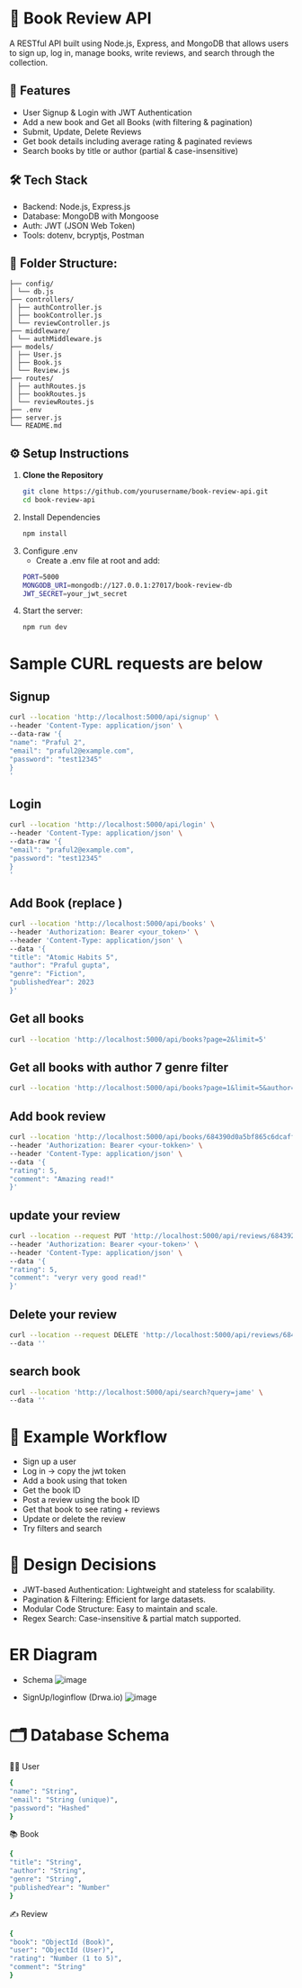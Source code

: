 # 📘 Book Review API

A RESTful API built using Node.js, Express, and MongoDB that allows users to sign up, log in, manage books, write reviews, and search through the collection.

## 🚀 Features

- User Signup & Login with JWT Authentication
- Add a new book and Get all Books (with filtering & pagination)
- Submit, Update, Delete Reviews
- Get book details including average rating & paginated reviews
- Search books by title or author (partial & case-insensitive)

## 🛠️ Tech Stack

- Backend: Node.js, Express.js
- Database: MongoDB with Mongoose
- Auth: JWT (JSON Web Token)
- Tools: dotenv, bcryptjs, Postman

## 📁 Folder Structure:
```
├── config/
│ └── db.js
├── controllers/
│ ├── authController.js
│ ├── bookController.js
│ └── reviewController.js
├── middleware/
│ └── authMiddleware.js
├── models/
│ ├── User.js
│ ├── Book.js
│ └── Review.js
├── routes/
│ ├── authRoutes.js
│ ├── bookRoutes.js
│ └── reviewRoutes.js
├── .env
├── server.js
└── README.md
```

## ⚙️ Setup Instructions

1. **Clone the Repository**
   ```bash
   git clone https://github.com/yourusername/book-review-api.git
   cd book-review-api
   ```
2. Install Dependencies
   ```bash
   npm install
   ```
4. Configure .env
   - Create a .env file at root and add:
   ```bash
   PORT=5000
   MONGODB_URI=mongodb://127.0.0.1:27017/book-review-db
   JWT_SECRET=your_jwt_secret
   ```
6. Start the server:
   ```bash
   npm run dev
   ```

# Sample CURL requests are below

## Signup
```bash
curl --location 'http://localhost:5000/api/signup' \
--header 'Content-Type: application/json' \
--data-raw '{
"name": "Praful 2",
"email": "praful2@example.com",
"password": "test12345"
}
'
```

## Login
```bash
curl --location 'http://localhost:5000/api/login' \
--header 'Content-Type: application/json' \
--data-raw '{
"email": "praful2@example.com",
"password": "test12345"
}
'
```

## Add Book (replace <token>)
```bash
curl --location 'http://localhost:5000/api/books' \
--header 'Authorization: Bearer <your_token>' \
--header 'Content-Type: application/json' \
--data '{
"title": "Atomic Habits 5",
"author": "Praful gupta",
"genre": "Fiction",
"publishedYear": 2023
}'
```
## Get all books
```bash
curl --location 'http://localhost:5000/api/books?page=2&limit=5'
```
## Get all books with author 7 genre filter
```bash
curl --location 'http://localhost:5000/api/books?page=1&limit=5&author=James&genre=Self'
```
## Add book review
```bash
curl --location 'http://localhost:5000/api/books/684390d0a5bf865c6dcaffa5/reviews' \
--header 'Authorization: Bearer <your-tokken>' \
--header 'Content-Type: application/json' \
--data '{
"rating": 5,
"comment": "Amazing read!"
}'
```
## update your review
```bash
curl --location --request PUT 'http://localhost:5000/api/reviews/6843927ba5bf865c6dcaffb4' \
--header 'Authorization: Bearer <your-token>' \
--header 'Content-Type: application/json' \
--data '{
"rating": 5,
"comment": "veryr very good read!"
}'
```
## Delete your review
```bash
curl --location --request DELETE 'http://localhost:5000/api/reviews/6843927ba5bf865c6dcaffb4' \
--data ''
```
## search book
```bash
curl --location 'http://localhost:5000/api/search?query=jame' \
--data ''
```
# 🧪 Example Workflow
- Sign up a user
- Log in → copy the jwt token
- Add a book using that token
- Get the book ID
- Post a review using the book ID
- Get that book to see rating + reviews
- Update or delete the review
- Try filters and search

# 🧠 Design Decisions
- JWT-based Authentication: Lightweight and stateless for scalability.
- Pagination & Filtering: Efficient for large datasets.
- Modular Code Structure: Easy to maintain and scale.
- Regex Search: Case-insensitive & partial match supported.

# ER Diagram

- Schema
![image](https://github.com/user-attachments/assets/6cf02044-fe2c-46f8-bfc0-dacd7f297ab8)

- SignUp/loginflow (Drwa.io)
![image](https://github.com/user-attachments/assets/8a816d23-625b-402b-a5d3-10084eccd730)

# 🗂️ Database Schema
🧑‍💻 User
```bash
{
"name": "String",
"email": "String (unique)",
"password": "Hashed"
}
```
📚 Book
```bash
{
"title": "String",
"author": "String",
"genre": "String",
"publishedYear": "Number"
}
```
✍️ Review
```bash
{
"book": "ObjectId (Book)",
"user": "ObjectId (User)",
"rating": "Number (1 to 5)",
"comment": "String"
}
```
